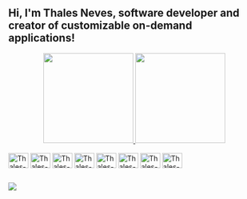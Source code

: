 ## Hi, I'm Thales Neves, software developer and creator of customizable on-demand applications!

<div align="center" dir="auto">
  <a href="https://github.com/thalesneves">
    <img height="180em" src="https://github-readme-stats.vercel.app/api?username=thalesneves&count_private=true&show_icons=true&theme=nightowl" style="max-width: 100%;"/>
    <img height="180em" src="https://github-readme-stats.vercel.app/api/top-langs/?username=thalesneves&hide=Tex,Batchfile,PowerShell&layout=donut&langs_count=5&theme=nightowl"/>
  </a>
</div>

<div style="display: inline_block"><br>
  <img align="center" alt="Thales-Java" height="30" width="40" src="https://cdn.jsdelivr.net/gh/devicons/devicon@latest/icons/java/java-original.svg">
  <img align="center" alt="Thales-Spring" height="30" width="40" src="https://cdn.jsdelivr.net/gh/devicons/devicon@latest/icons/spring/spring-original.svg">
  <img align="center" alt="Thales-Python" height="30" width="40" src="https://cdn.jsdelivr.net/gh/devicons/devicon@latest/icons/python/python-original.svg">
  <img align="center" alt="Thales-PHP" height="30" width="40" src="https://cdn.jsdelivr.net/gh/devicons/devicon@latest/icons/php/php-original.svg">
  <img align="center" alt="Thales-HTML" height="30" width="40" src="https://cdn.jsdelivr.net/gh/devicons/devicon@latest/icons/html5/html5-original.svg">
  <img align="center" alt="Thales-CSS" height="30" width="40" src="https://cdn.jsdelivr.net/gh/devicons/devicon@latest/icons/css3/css3-original.svg">
  <img align="center" alt="Thales-JS" height="30" width="40" src="https://cdn.jsdelivr.net/gh/devicons/devicon@latest/icons/javascript/javascript-original.svg">
  <img align="center" alt="Thales-Angular" height="30" width="40" src="https://cdn.jsdelivr.net/gh/devicons/devicon@latest/icons/angular/angular-original.svg">
</div>
  
  ##
 
<div> 
  <a href="https://www.linkedin.com/in/thales-neves/" target="_blank"><img src="https://img.shields.io/badge/-LinkedIn-%230077B5?style=for-the-badge&logo=linkedin&logoColor=white" target="_blank"></a>
</div>
